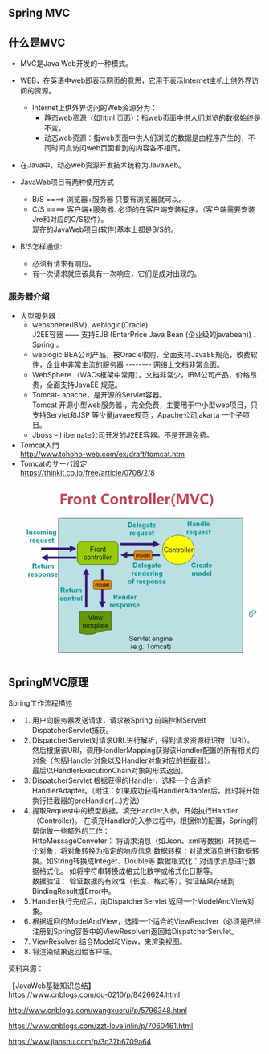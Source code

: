 ## Spring MVC  

## 什么是MVC  

  - MVC是Java Web开发的一种模式。  
  - WEB，在英语中web即表示网页的意思，它用于表示Internet主机上供外界访问的资源。
    - Internet上供外界访问的Web资源分为：
      - 静态web资源（如html 页面）：指web页面中供人们浏览的数据始终是不变。
      - 动态web资源：指web页面中供人们浏览的数据是由程序产生的，不同时间点访问web页面看到的内容各不相同。

  - 在Java中，动态web资源开发技术统称为Javaweb。  
  - JavaWeb项目有两种使用方式
    - B/S ====> 浏览器+服务器   只要有浏览器就可以。
    - C/S ====> 客户端+服务器.  必须的在客户端安装程序。（客户端需要安装Jre和对应的C/S软件）。    
    现在的JavaWeb项目(软件)基本上都是B/S的。  
  - B/S怎样通信:  
    - 必须有请求有响应。  
    - 有一次请求就应该具有一次响应，它们是成对出现的。   

### 服务器介绍  

  - 大型服务器：  
    - websphere(IBM), weblogic(Oracle)   
    J2EE容器 ——
支持EJB (EnterPrice Java Bean (企业级的javabean)) 、Spring 。  
    - weblogic BEA公司产品，被Oracle收购，全面支持JavaEE规范，收费软件，企业中非常主流的服务器 -------- 网络上文档非常全面。
    - WebSphere （WACs框架中常用）。文档非常少，IBM公司产品，价格昂贵，全面支持JavaEE 规范。  
    - Tomcat- apache，是开源的Servlet容器。  
    Tomcat 开源小型web服务器 ，完全免费，主要用于中小型web项目，只支持Servlet和JSP 等少量javaee规范 ，Apache公司jakarta 一个子项目。  
    - Jboss – hibernate公司开发的J2EE容器。不是开源免费。  
  - Tomcat入門  
http://www.tohoho-web.com/ex/draft/tomcat.htm
  - Tomcatのサーバ設定  
https://thinkit.co.jp/free/article/0708/2/8



![440](https://github.com/wangdl000/study/blob/master/03_MVC/resource_springmvc/00_mvc1.png)    







## SpringMVC原理  

Spring工作流程描述  
  - 1. 用户向服务器发送请求，请求被Spring 前端控制Servelt DispatcherServlet捕获。  
  - 2. DispatcherServlet对请求URL进行解析，得到请求资源标识符（URI）。  
然后根据该URI，调用HandlerMapping获得该Handler配置的所有相关的对象（包括Handler对象以及Handler对象对应的拦截器）。  
最后以HandlerExecutionChain对象的形式返回。    
  - 3. DispatcherServlet 根据获得的Handler，选择一个合适的HandlerAdapter。（附注：如果成功获得HandlerAdapter后，此时将开始执行拦截器的preHandler(...)方法）  
  - 4.  提取Request中的模型数据，填充Handler入参，开始执行Handler（Controller)。 在填充Handler的入参过程中，根据你的配置，Spring将帮你做一些额外的工作：  
      HttpMessageConveter： 将请求消息（如Json、xml等数据）转换成一个对象，将对象转换为指定的响应信息
      数据转换：对请求消息进行数据转换。如String转换成Integer、Double等
   数据根式化：对请求消息进行数据格式化。 如将字符串转换成格式化数字或格式化日期等。  
      数据验证： 验证数据的有效性（长度、格式等），验证结果存储到BindingResult或Error中。  
  - 5.  Handler执行完成后，向DispatcherServlet 返回一个ModelAndView对象。  
  - 6.  根据返回的ModelAndView，选择一个适合的ViewResolver（必须是已经注册到Spring容器中的ViewResolver)返回给DispatcherServlet。  
  - 7. ViewResolver 结合Model和View，来渲染视图。  
  - 8. 将渲染结果返回给客户端。  

资料来源：  

【JavaWeb基础知识总结】  
https://www.cnblogs.com/du-0210/p/8426624.html

http://www.cnblogs.com/wangxuerui/p/5796348.html

https://www.cnblogs.com/zzt-lovelinlin/p/7060461.html

https://www.jianshu.com/p/3c37b6709a64
